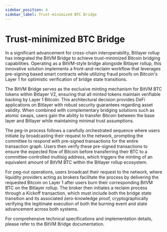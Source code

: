 ```yaml
---
sidebar_position: 4
sidebar_label: Trust-minimized BTC Bridge
---
```


# Trust-minimized BTC Bridge

In a significant advancement for cross-chain interoperability, Bitlayer rollup has integrated the BitVM Bridge to achieve trust-minimized Bitcoin bridging capabilities. Operating as a BitVM-style bridge alongside Bitlayer rollup, this innovative solution implements a front-and-reclaim workflow that leverages pre-signing based smart contracts while utilizing fraud proofs on Bitcoin's Layer 1 for optimistic verification of bridge state transitions.

The BitVM Bridge serves as the exclusive minting mechanism for BitVM BTC tokens within Bitlayer V2, ensuring that all minted tokens maintain verifiable backing by Layer 1 Bitcoin. This architectural decision provides DeFi applications on Bitlayer with robust security guarantees regarding asset validity. When combined with complementary bridging solutions such as atomic swaps, users gain the ability to transfer Bitcoin between the base layer and Bitlayer while maintaining minimal trust assumptions.

The peg-in process follows a carefully orchestrated sequence where users initiate by broadcasting their request to the network, prompting the committee to respond with pre-signed transactions for the entire transaction graph. Users then verify these pre-signed transactions to ensure the expected flow of Bitcoin before transferring their BTC to a committee-controlled multisig address, which triggers the minting of an equivalent amount of BitVM BTC within the Bitlayer rollup ecosystem.

For peg-out operations, users broadcast their request to the network, where liquidity providers acting as brokers facilitate the process by delivering the requested Bitcoin on Layer 1 after users burn their corresponding BitVM BTC on the Bitlayer rollup. The broker then initiates a reclaim process through a Kickoff transaction, which must include both the bridge state transition and its associated zero-knowledge proof, cryptographically verifying the legitimate execution of both the burning event and state advancement across both systems.

For comprehensive technical specifications and implementation details, please refer to the BitVM Bridge documentation.
